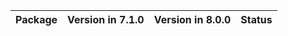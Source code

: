 <!-- markdown-link-check-disable -->

| Package   | Version in 7.1.0   | Version in 8.0.0   | Status   |
|-----------|--------------------|--------------------|----------|